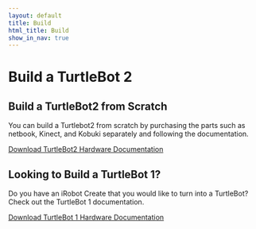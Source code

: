 ```yaml
---
layout: default
title: Build
html_title: Build
show_in_nav: true
---
```


# Build a TurtleBot 2

## Build a TurtleBot2 from Scratch
You can build a Turtlebot2 from scratch by purchasing the parts such as netbook, Kinect, and Kobuki separately and following the documentation.

[Download TurtleBot2 Hardware Documentation](http://download.ros.org/downloads/turtlebot/tb2_hardware_docs.tar.gz)

## Looking to Build a TurtleBot 1?
Do you have an iRobot Create that you would like to turn into a TurtleBot? Check out the TurtleBot 1 documentation.

[Download TurtleBot 1 Hardware Documentation](http://download.ros.org/downloads/turtlebot/TurtleBot-Hardware-2011-07-23.zip)
